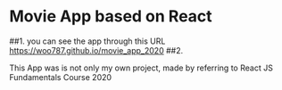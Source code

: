 # Movie App based on React

##1. you can see the app through this URL https://woo787.github.io/movie_app_2020 
##2. 




This App was is not only my own project, made by referring to React JS Fundamentals Course 2020


